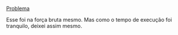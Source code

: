 [Problema](https://adventofcode.com/2021/day/7)

Esse foi na força bruta mesmo. Mas como o tempo de execução foi tranquilo, deixei assim mesmo.
